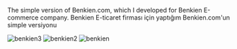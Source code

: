 The simple version of Benkien.com, which I developed for Benkien E-commerce company.
Benkien E-ticaret firması için yaptığım Benkien.com'un simple versiyonu

![benkien3](https://github.com/serkanbilsel/BENKIEN/assets/126615917/8582c360-9a04-46e2-b8bb-cffeed06a78c)
![benkien2](https://github.com/serkanbilsel/BENKIEN/assets/126615917/f9d69e5f-2919-40bf-adec-c96aa6578b69)
![benkien](https://github.com/serkanbilsel/BENKIEN/assets/126615917/e540c9f7-833d-4c03-9680-2a88c37e16cd)
